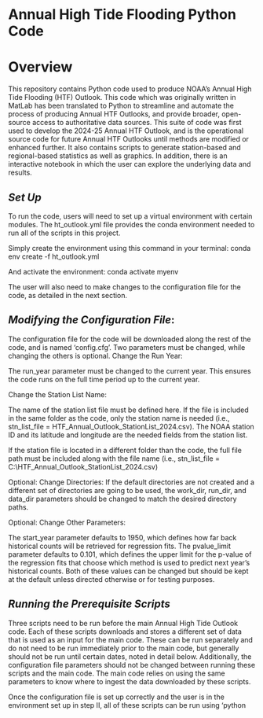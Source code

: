 # Annual High Tide Flooding Python Code

# Overview

This repository contains Python code used to produce NOAA’s Annual High Tide Flooding (HTF) Outlook. This code which was originally written in MatLab has been translated to Python to streamline and automate the process of producing Annual HTF Outlooks, and provide broader, open-source access to authoritative data sources. This suite of code was first used to develop the 2024-25 Annual HTF Outlook, and is the operational source code for future Annual HTF Outlooks until methods are modified or enhanced further. It also contains scripts to generate station-based and regional-based statistics as well as graphics. In addition, there is an interactive notebook in which the user can explore the underlying data and results.

## ***Set Up***
To run the code, users will need to set up a virtual environment with certain modules. The ht_outlook.yml file provides the conda environment needed to run all of the scripts in this project. 

Simply create the environment using this command in your terminal:
conda env create -f ht_outlook.yml

And activate the environment:
conda activate myenv

The user will also need to make changes to the configuration file for the code, as detailed in the next section.

## ***Modifying the Configuration File***:
The configuration file for the code will be downloaded along the rest of the code, and is named ‘config.cfg’. Two parameters must be changed, while changing the others is optional.
Change the Run Year: 

The run_year parameter must be changed to the current year. This ensures the code runs on the full time period up to the current year. 

Change the Station List Name:

The name of the station list file must be defined here. If the file is included in the same folder as the code, only the station name is needed (i.e., stn_list_file = HTF_Annual_Outlook_StationList_2024.csv). The NOAA station ID and its latitude and longitude are the needed fields from the station list.

If the station file is located in a different folder than the code, the full file path must be included along with the file name (i.e., stn_list_file = C:\HTF_Annual_Outlook_StationList_2024.csv)

Optional: Change Directories:
If the default directories are not created and a different set of directories are going to be used, the work_dir, run_dir, and data_dir parameters should be changed to match the desired directory paths. 

Optional: Change Other Parameters:

The start_year parameter defaults to 1950, which defines how far back historical counts will be retrieved for regression fits. The pvalue_limit parameter defaults to 0.101, which defines the upper limit for the p-value of the regression fits that choose which method is used to predict next year’s historical counts. Both of these values can be changed but should be kept at the default unless directed otherwise or for testing purposes.  

## ***Running the Prerequisite Scripts***
Three scripts need to be run before the main Annual High Tide Outlook code. Each of these scripts downloads and stores a different set of data that is used as an input for the main code. These can be run separately and do not need to be run immediately prior to the main code, but generally should not be run until certain dates, noted in detail below. Additionally, the configuration file parameters should not be changed between running these scripts and the main code. The main code relies on using the same parameters to know where to ingest the data downloaded by these scripts. 

Once the configuration file is set up correctly and the user is in the environment set up in step II, all of these scripts can be run using ‘python <script name>’  in the folder with the code.

The ***ENSO Forecast Average***
The script enso_forecast_avg.py downloads the average of models for the ENSO forecast of the upcoming meteorological year, which will be used to calculate the predicted range of flooding values for the next year. This should generally only be run once the June forecast is released. It can be prior to this, but it will instead download the average from the most recent month’s forecast which typically should not be used for the Annual outlook. 

## ***ENSO ONI Annual Means***
The script enso_oni_download.py downloads the ONI values for each month for the period specified by the configuration file, and averages them by calendar year, meteorological year, and the ‘cool’ season of November to March. This data is necessary to incorporate ENSO into the regression fit methods. The meteorological year averages are used as an input for the main code, so this script should only be run after April to get the full data for the last meteorological year. 

## ***Historic Flood Counts***
The script historic_flood_counts.py downloads the flood counts for every meteorological year over the time period specified in the configuration file for every station in the station list. This data is critical to develop the regression that will be used to predict the next year’s flooding days. This module should only be run once CO-OPS water level data is processed and verified hourly water levels for April of the current year, typically completed by the end of May. 

## ***Annual High Tide Outlook Python Prediction Script***
The script regression_fit.py calculates regression coefficients to fit historical data. It also calculates p-values for the fitness of these coefficients and chooses one regression model based on a decision tree to calculate the predicted values for the next year. This script should only be run after the three scripts in part III are run, as it requires this information to create the predictions. The script can be run with the command ‘python regression_fit.py’ in the same folder as the code. 
The script creates two CSV files, which are prepended by the run year to distinguish between different annual runs:
HTF_Annual_Outlook.csv: The primary output which summarizes the method chosen and the range of predicted days for each station
HTF_Annual_Outlook_full_data.csv: A more detailed output that includes all of the coefficients for each method as well as the p-values and RMSEs for each. This is primarily used for the graphics and statistics scripts but can also be used to better understand why a method was or was not chosen.
Generally, only the first file is utilized as part of the final results for the Annual High Tide Outlook. The full data file instead enables the next step of the process, running the graphics and statistics scripts. These files will be saved to the directory specified in the configuration file in the data_dir parameter. 

## ***HTF Annual Outlook Graphics.py*** 
This script HTF_annual_outlook_graphics.py takes the results from the regression_fit.py and outputs graphics. The first plot is a long-term station plot containing historical annual observations (blue bars), historical trend (black line), historical trend with ENSO sensitivity (for applicable stations) (red line), next year's prediction from historical trend (black bar), and next year's prediction w/ ENSO sensitivity (red bar when applicable). Next the script outputs a series of maps with complementary data csv(s) to accompany them. The first map shows the upper range of 2024-25 Outlook Predictions, the second map shows 2024-25 predicted increases in HTF since 2000, and the third shows the impact of ENSO on the predicted HTF annual outlook.

## ***HTF Annual Outlook Statistics***
This script HTF_annual_outlook_stats.py takes the results from the regression_fit.py and outputs two csv(s). The first is 2024_HTF_Annual_Outlook_station_stats.py which outputs different statistics on last years observations and the next year's prediction at each station. The second is 2024_HTF_Annual_Outlook_region.py which outputs summary statistics for each region [US (includes ALL stations), CONUS (continental US),  (Northeast), MID (Mid-Atlantic), SE (Southeast), EGC (Eastern Gulf Coast), WGC (Western Gulf Coast), SW (Southwest), NW (Northwest), AK (Alaska), CAR (Caribbean), and PAC (Pacific Islands)]

## ***AnnualHTFoutlook_Exploration_Notebook***
This is an interactive notebook to view results of the Annual Outlook both nationally and for individual stations. There are three required files which are included but can also be generated by the regression_fit.py. They are 2024_HTF_Annual_Outlook_full_data, HTF_Annual_Outlook_StationList_2024, and oni_annual_means_1950_2023.

#### For additional information, contact:

NOAA's Center for Operational Oceanographic Products and Services, [Coastal Hazards Branch](https://tidesandcurrents.noaa.gov/coastal_hazards.html)


nos.co-ops.chb@noaa.gov


## NOAA Open Source Disclaimer

This repository is a scientific product and is not official communication of the National Oceanic and Atmospheric Administration, or the United States Department of Commerce. All NOAA GitHub project code is provided on an 'as is' basis and the user assumes responsibility for its use. Any claims against the Department of Commerce or Department of Commerce bureaus stemming from the use of this GitHub project will be governed by all applicable Federal law. Any reference to specific commercial products, processes, or services by service mark, trademark, manufacturer, or otherwise, does not constitute or imply their endorsement, recommendation or favoring by the Department of Commerce. The Department of Commerce seal and logo, or the seal and logo of a DOC bureau, shall not be used in any manner to imply endorsement of any commercial product or activity by DOC or the United States Government.

## License

Software code created by U.S. Government employees is not subject to copyright in the United States (17 U.S.C. �105). The United States/Department of Commerce reserves all rights to seek and obtain copyright protection in countries other than the United States for Software authored in its entirety by the Department of Commerce. To this end, the Department of Commerce hereby grants to Recipient a royalty-free, nonexclusive license to use, copy, and create derivative works of the Software outside of the United States.

